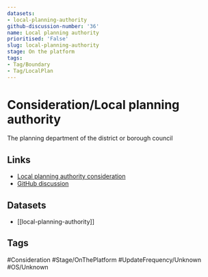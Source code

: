 ```yaml
---
datasets:
- local-planning-authority
github-discussion-number: '36'
name: Local planning authority
prioritised: 'False'
slug: local-planning-authority
stage: On the platform
tags:
- Tag/Boundary
- Tag/LocalPlan
---
```


# Consideration/Local planning authority

The planning department of the district or borough council

## Links

* [Local planning authority consideration](https://design.planning.data.gov.uk/planning-consideration/local-planning-authority)
* [GitHub discussion](https://github.com/digital-land/data-standards-backlog/discussions/36)

## Datasets

* [[local-planning-authority]]

## Tags

#Consideration #Stage/OnThePlatform #UpdateFrequency/Unknown #OS/Unknown
